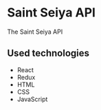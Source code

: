 # Saint Seiya API

The Saint Seiya API

## Used technologies

- React
- Redux
- HTML
- CSS
- JavaScript